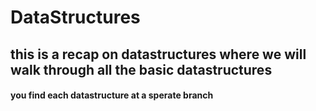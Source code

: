 # DataStructures
## this is a recap on datastructures where we will walk through all the basic datastructures 
#### you find each datastructure at a sperate branch
